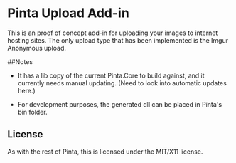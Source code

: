 # Pinta Upload Add-in

This is an proof of concept add-in for uploading your images to internet hosting sites. The only upload type that has been implemented is the Imgur Anonymous upload.

##Notes

- It has a lib copy of the current Pinta.Core to build against, and it currently needs manual updating. (Need to look into automatic updates here.)

- For development purposes, the generated dll can be placed in Pinta's bin folder.



## License

As with the rest of Pinta, this is licensed under the MIT/X11 license.
